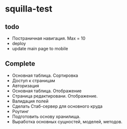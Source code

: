 # squilla-test

## todo
- Постраничная навигация. Max = 10
- deploy
- update main page to mobile


## Complete
- Основная таблица. Сортировка
- Доступ к страницам
- Авторизация
- Основная таблица. Отображение
- Страница редактировани. Отображение.
- Валидация полей
- Сделать Стаб-сервер для основного круда
- Роутинг
- Подготовить основу хранилища.
- Выработка основных сущностей, моделей, методов.

